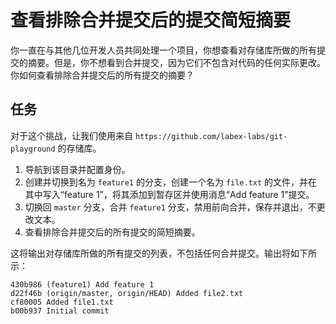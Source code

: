 # 查看排除合并提交后的提交简短摘要

你一直在与其他几位开发人员共同处理一个项目，你想查看对存储库所做的所有提交的摘要。但是，你不想看到合并提交，因为它们不包含对代码的任何实际更改。你如何查看排除合并提交后的所有提交的摘要？

## 任务

对于这个挑战，让我们使用来自 `https://github.com/labex-labs/git-playground` 的存储库。

1. 导航到该目录并配置身份。
2. 创建并切换到名为 `feature1` 的分支，创建一个名为 `file.txt` 的文件，并在其中写入“feature 1”，将其添加到暂存区并使用消息“Add feature 1”提交。
3. 切换回 `master` 分支，合并 `feature1` 分支，禁用前向合并，保存并退出，不更改文本。
4. 查看排除合并提交后的所有提交的简短摘要。

这将输出对存储库所做的所有提交的列表，不包括任何合并提交。输出将如下所示：

```shell
430b986 (feature1) Add feature 1
d22f46b (origin/master, origin/HEAD) Added file2.txt
cf80005 Added file1.txt
b00b937 Initial commit
```

